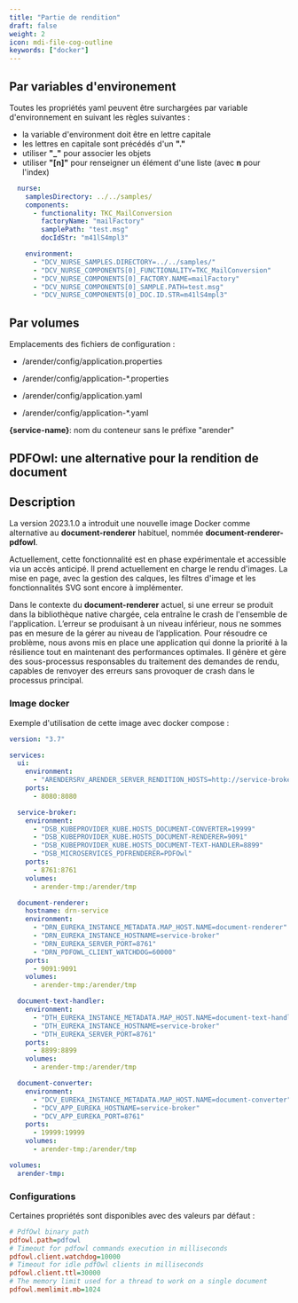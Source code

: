 ```yaml
---
title: "Partie de rendition"
draft: false
weight: 2
icon: mdi-file-cog-outline
keywords: ["docker"]
---
```


## Par variables d'environement

Toutes les propriétés yaml peuvent être surchargées par variable d'environnement en suivant les règles suivantes :

- la variable d'environment doit être en lettre capitale
- les lettres en capitale sont précédés d'un **"."**
- utiliser **"_"** pour associer les objets
- utiliser **"[n]"** pour renseigner un élément d'une liste (avec **n** pour l'index)


```yaml
  nurse:
    samplesDirectory: ../../samples/
    components:
      - functionality: TKC_MailConversion
        factoryName: "mailFactory"
        samplePath: "test.msg"
        docIdStr: "m41lS4mpl3"
```


```yaml
    environment:
      - "DCV_NURSE_SAMPLES.DIRECTORY=../../samples/"
      - "DCV_NURSE_COMPONENTS[0]_FUNCTIONALITY=TKC_MailConversion"
      - "DCV_NURSE_COMPONENTS[0]_FACTORY.NAME=mailFactory"
      - "DCV_NURSE_COMPONENTS[0]_SAMPLE.PATH=test.msg"
      - "DCV_NURSE_COMPONENTS[0]_DOC.ID.STR=m41lS4mpl3"
```



## Par volumes

Emplacements des fichiers de configuration :

- /arender/config/application.properties
- /arender/config/application-*.properties

- /arender/config/application.yaml
- /arender/config/application-*.yaml

**{service-name}**: nom du conteneur sans le préfixe "arender"

## PDFOwl: une alternative pour la rendition de document

## Description

La version 2023.1.0 a introduit une nouvelle image Docker comme alternative au **document-renderer** habituel, nommée **document-renderer-pdfowl**.

Actuellement, cette fonctionnalité est en phase expérimentale et accessible via un accès anticipé.
Il prend actuellement en charge le rendu d'images. La mise en page, avec la gestion des calques, les filtres d'image et les fonctionnalités SVG sont encore à implémenter.

Dans le contexte du **document-renderer** actuel, si une erreur se produit dans la bibliothèque native chargée, cela entraîne le crash de l'ensemble de l'application.
L’erreur se produisant à un niveau inférieur, nous ne sommes pas en mesure de la gérer au niveau de l’application.
Pour résoudre ce problème, nous avons mis en place une application qui donne la priorité à la résilience tout en maintenant des performances optimales.
Il génère et gère des sous-processus responsables du traitement des demandes de rendu, capables de renvoyer des erreurs sans provoquer de crash dans le processus principal.

### Image docker


Exemple d'utilisation de cette image avec docker compose :

```yaml
version: "3.7"

services:
  ui:
    environment:
      - "ARENDERSRV_ARENDER_SERVER_RENDITION_HOSTS=http://service-broker:8761/"
    ports:
      - 8080:8080

  service-broker:
    environment:
      - "DSB_KUBEPROVIDER_KUBE.HOSTS_DOCUMENT-CONVERTER=19999"
      - "DSB_KUBEPROVIDER_KUBE.HOSTS_DOCUMENT-RENDERER=9091"
      - "DSB_KUBEPROVIDER_KUBE.HOSTS_DOCUMENT-TEXT-HANDLER=8899"
      - "DSB_MICROSERVICES_PDFRENDERER=PDFOwl"
    ports:
      - 8761:8761
    volumes:
      - arender-tmp:/arender/tmp

  document-renderer:
    hostname: drn-service
    environment:
      - "DRN_EUREKA_INSTANCE_METADATA.MAP_HOST.NAME=document-renderer"
      - "DRN_EUREKA_INSTANCE_HOSTNAME=service-broker"
      - "DRN_EUREKA_SERVER_PORT=8761"
      - "DRN_PDFOWL_CLIENT_WATCHDOG=60000"
    ports:
      - 9091:9091
    volumes:
      - arender-tmp:/arender/tmp

  document-text-handler:
    environment:
      - "DTH_EUREKA_INSTANCE_METADATA.MAP_HOST.NAME=document-text-handler"
      - "DTH_EUREKA_INSTANCE_HOSTNAME=service-broker"
      - "DTH_EUREKA_SERVER_PORT=8761"
    ports:
      - 8899:8899
    volumes:
      - arender-tmp:/arender/tmp

  document-converter:
    environment:
      - "DCV_EUREKA_INSTANCE_METADATA.MAP_HOST.NAME=document-converter"
      - "DCV_APP_EUREKA_HOSTNAME=service-broker"
      - "DCV_APP_EUREKA_PORT=8761"
    ports:
      - 19999:19999
    volumes:
      - arender-tmp:/arender/tmp

volumes:
  arender-tmp:

```

### Configurations

Certaines propriétés sont disponibles avec des valeurs par défaut :
```cfg
# PdfOwl binary path
pdfowl.path=pdfowl
# Timeout for pdfowl commands execution in milliseconds
pdfowl.client.watchdog=10000
# Timeout for idle pdfOwl clients in milliseconds
pdfowl.client.ttl=30000
# The memory limit used for a thread to work on a single document
pdfowl.memlimit.mb=1024
```
